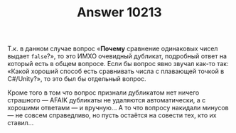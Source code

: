 ﻿---
title: "Answer 10213"
se.owner.user_id: 277616
se.owner.display_name: "Fat-Zer"
se.owner.link: "https://ru.meta.stackoverflow.com/users/277616/fat-zer"
se.answer_id: 10213
se.question_id: 10194
se.post_type: answer
se.score: 3
se.is_accepted: False
---
<p>Т.к. в данном случае вопрос «<strong>Почему</strong> сравнение одинаковых чисел выдает <code>false</code>?», то это ИМХО очевидный дубликат, подробный ответ на который есть в общем вопросе. Если бы вопрос явно звучал как-то так: «Какой хороший способ есть сравнивать числа с плавающей точкой в С#/Unity?», то это был бы отдельный вопрос.</p>

<p>Кроме того в том что вопрос признали дубликатом нет ничего страшного — AFAIK дубликаты не удаляются автоматически, а с хорошими ответами — и вручную... А то что вопросу накидали минусов — не совсем справедливо, но пусть остаётся на совести тех, кто их ставил...</p>
